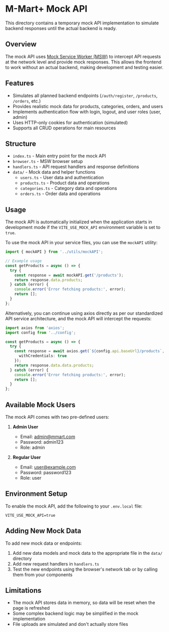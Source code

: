 # M-Mart+ Mock API

This directory contains a temporary mock API implementation to simulate backend responses until the actual backend is ready.

## Overview

The mock API uses [Mock Service Worker (MSW)](https://mswjs.io/) to intercept API requests at the network level and provide mock responses. This allows the frontend to work without an actual backend, making development and testing easier.

## Features

- Simulates all planned backend endpoints (`/auth/register`, `/products`, `/orders`, etc.)
- Provides realistic mock data for products, categories, orders, and users
- Implements authentication flow with login, logout, and user roles (user, admin)
- Uses HTTP-only cookies for authentication (simulated)
- Supports all CRUD operations for main resources

## Structure

- `index.ts` - Main entry point for the mock API
- `browser.ts` - MSW browser setup
- `handlers.ts` - API request handlers and response definitions
- `data/` - Mock data and helper functions
  - `users.ts` - User data and authentication
  - `products.ts` - Product data and operations
  - `categories.ts` - Category data and operations
  - `orders.ts` - Order data and operations

## Usage

The mock API is automatically initialized when the application starts in development mode if the `VITE_USE_MOCK_API` environment variable is set to `true`.

To use the mock API in your service files, you can use the `mockAPI` utility:

```typescript
import { mockAPI } from '../utils/mockAPI';

// Example usage
const getProducts = async () => {
  try {
    const response = await mockAPI.get('/products');
    return response.data.products;
  } catch (error) {
    console.error('Error fetching products:', error);
    return [];
  }
};
```

Alternatively, you can continue using axios directly as per our standardized API service architecture, and the mock API will intercept the requests:

```typescript
import axios from 'axios';
import config from '../config';

const getProducts = async () => {
  try {
    const response = await axios.get(`${config.api.baseUrl}/products`, {
      withCredentials: true
    });
    return response.data.data.products;
  } catch (error) {
    console.error('Error fetching products:', error);
    return [];
  }
};
```

## Available Mock Users

The mock API comes with two pre-defined users:

1. **Admin User**
   - Email: admin@mmart.com
   - Password: admin123
   - Role: admin

2. **Regular User**
   - Email: user@example.com
   - Password: password123
   - Role: user

## Environment Setup

To enable the mock API, add the following to your `.env.local` file:

```
VITE_USE_MOCK_API=true
```

## Adding New Mock Data

To add new mock data or endpoints:

1. Add new data models and mock data to the appropriate file in the `data/` directory
2. Add new request handlers in `handlers.ts`
3. Test the new endpoints using the browser's network tab or by calling them from your components

## Limitations

- The mock API stores data in memory, so data will be reset when the page is refreshed
- Some complex backend logic may be simplified in the mock implementation
- File uploads are simulated and don't actually store files
